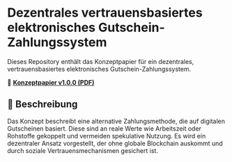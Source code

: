 # Dezentrales vertrauensbasiertes elektronisches Gutschein-Zahlungssystem

Dieses Repository enthält das Konzeptpapier für ein dezentrales, vertrauensbasiertes elektronisches Gutschein-Zahlungssystem.  

📄 **[Konzeptpapier v1.0.0 (PDF)](https://github.com/minutogit/decentralized-voucher-payment-system/releases/latest/download/Gutschein-Zahlungssystem.pdf)**  

## 📜 Beschreibung
Das Konzept beschreibt eine alternative Zahlungsmethode, die auf digitalen Gutscheinen basiert. Diese sind an reale Werte wie Arbeitszeit oder Rohstoffe gekoppelt und vermeiden spekulative Nutzung. Es wird ein dezentraler Ansatz vorgestellt, der ohne globale Blockchain auskommt und durch soziale Vertrauensmechanismen gesichert ist.
